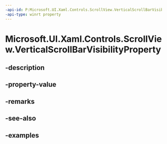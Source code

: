 ```yaml
---
-api-id: P:Microsoft.UI.Xaml.Controls.ScrollView.VerticalScrollBarVisibilityProperty
-api-type: winrt property
---
```


# Microsoft.UI.Xaml.Controls.ScrollView.VerticalScrollBarVisibilityProperty

<!--
public static Windows.UI.Xaml.DependencyProperty VerticalScrollBarVisibilityProperty { get; }
-->


## -description

## -property-value

## -remarks

## -see-also

## -examples


